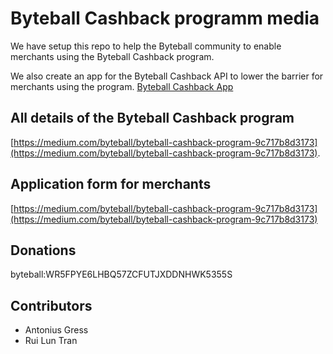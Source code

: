 # Byteball Cashback programm media
We have setup this repo to help the Byteball community to enable merchants using the Byteball Cashback program.

We also create an app for the Byteball Cashback API to lower the barrier for merchants using the program.
[Byteball Cashback App](https://github.com/myactivities/byteball-cashback-app)

## All details of the Byteball Cashback program
[https://medium.com/byteball/byteball-cashback-program-9c717b8d3173](https://medium.com/byteball/byteball-cashback-program-9c717b8d3173).

## Application form for merchants
[https://medium.com/byteball/byteball-cashback-program-9c717b8d3173](https://medium.com/byteball/byteball-cashback-program-9c717b8d3173)

## Donations
byteball:WR5FPYE6LHBQ57ZCFUTJXDDNHWK5355S

## Contributors
- Antonius Gress
- Rui Lun Tran